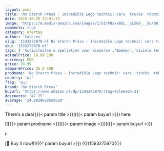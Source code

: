 ```yaml
---
layout: post
title: 'No Starch Press - Incredible Lego technic: cars  trucks  robots & more!'
date: 2025-10-25 22:01:33
image: 'https://m.media-amazon.com/images/I/51hPBxxvBSL._SL500_._SL400_.jpg'
comments: true
category: ofertas
author: 'tole.es'
slug: '1593275870-nl No Starch Press - Incredible Lego technic: cars trucks...'
sku: '1593275870-nl'
tags: [ 'Activiteiten & spelletjes voor kinderen','Boeken','Civiele techniek & milieutechniek','Engelstalige boeken','Featured Categories','Hobbys, kunstnijverheid & huis','Kinderboeken','Kinderboeken over geografie & cultuur','Kinderboeken over knutselen & hobbys','Kinderboeken over thuis','Kinderboeken over waar we wonen','Kunstnijverheid & hobby speelgoed & model','Kunstnijverheid & hobbys','Machinebouw','Techniek','Techniek & transport','Transport','Werktuigbouwkunde','no starch press','🇳🇱', ]
actualPrice: 18.99 EUR
currency: EUR
price: 18.99
comparePrice: 36.0 EUR
prodname: 'No Starch Press - Incredible Lego technic: cars  trucks  robots & more!'
country: 'nl'
flag: '🇳🇱'
brand: 'No Starch Press'
buyurl: 'https://www.amazon.nl/dp/1593275870/?tag=tolees0b-21'
descuento: '47.25'
average: '24.9029629629629'
---
```


There's a deal [{{< param title >}}]({{< param buyurl >}})  here:

[![{{< param prodname >}}]({{< param image >}})]({{< param buyurl >}})

ℹ️:


[🛒 Buy it now!!]({{< param buyurl >}})
{{<world>}}1593275870{{</world>}}
